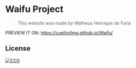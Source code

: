 # Waifu Project
> This website was made by Matheus Henrique de Faria

PREVIEW IT ON:
https://cuelholima.github.io/Waifu/

## License
[![CC0](https://licensebuttons.net/p/zero/1.0/88x31.png)](https://creativecommons.org/publicdomain/zero/1.0/)